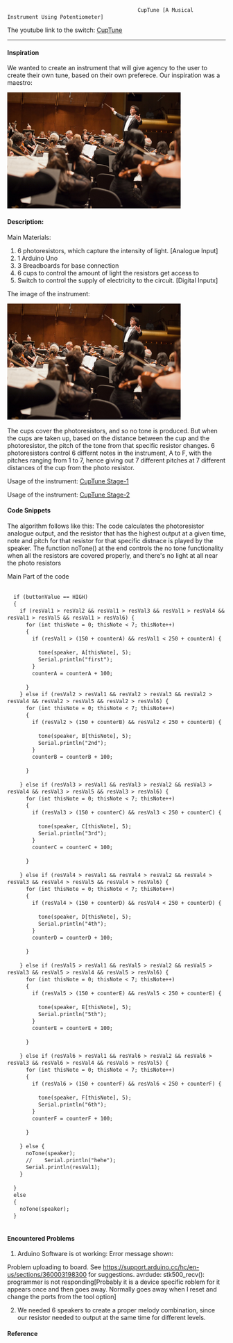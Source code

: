 



                                              CupTune [A Musical Instrument Using Potentiometer]
                                                  
                                                  
The youtube link to the switch: [CupTune](https://youtu.be/V0pYBJg3rO8)

***     

#### Inspiration 
We wanted to create an instrument that will give agency to the user to create their own tune, based on their own preferece. Our inspiration was a maestro: 


<img style="float:middle;"  src="https://github.com/maishahoq/Intro-to-IM/blob/main/Assignment/Assignment10/maestro.jpg" width="400"  />  


#### Description: 

Main Materials: 

1. 6 photoresistors, which capture the intensity of light. [Analogue Input]
2. 1 Arduino Uno
3. 3 Breadboards for base connection
4. 6 cups to control the amount of light the resistors get access to
5. Switch to control the supply of electricity to the circuit. [Digital Inputx]

The image of the instrument:

<img style="float:center;"  src="https://github.com/maishahoq/Intro-to-IM/blob/main/Assignment/Assignment10/maestro.jpg" width="400"  />  


The cups cover the photoresistors, and so no tone is produced. But when the cups are taken up, based on the distance between the cup and the photoresistor, the pitch of the tone from that specific resistor changes.
6 photoresistors control 6 differnt notes in the instrument, A to F, with the pitches ranging from 1 to 7, hence giving out 7 different pitches at 7 different distances of the cup from the photo resistor. 

Usage of the instrument:
[CupTune Stage-1](https://youtu.be/V0pYBJg3rO8)

Usage of the instrument:
[CupTune Stage-2]()




#### Code Snippets

The algorithm follows like this: The code calculates the photoresistor analogue output, and the resistor that has the highest output at a given time, note and pitch for that resistor for that specific distnace is played by the speaker.
The function noTone() at the end controls the no tone functionality when all the resistors are covered properly, and there's no light at all near the photo resistors

Main Part of the code
```````````````````````````````````````````````

  if (buttonValue == HIGH)
  {
    if (resVal1 > resVal2 && resVal1 > resVal3 && resVal1 > resVal4 && resVal1 > resVal5 && resVal1 > resVal6) {
      for (int thisNote = 0; thisNote < 7; thisNote++)
      {
        if (resVal1 > (150 + counterA) && resVal1 < 250 + counterA) {

          tone(speaker, A[thisNote], 5);
          Serial.println("first");
        }
        counterA = counterA + 100;

      }
    } else if (resVal2 > resVal1 && resVal2 > resVal3 && resVal2 > resVal4 && resVal2 > resVal5 && resVal2 > resVal6) {
      for (int thisNote = 0; thisNote < 7; thisNote++)
      {
        if (resVal2 > (150 + counterB) && resVal2 < 250 + counterB) {

          tone(speaker, B[thisNote], 5);
          Serial.println("2nd");
        }
        counterB = counterB + 100;

      }

    } else if (resVal3 > resVal1 && resVal3 > resVal2 && resVal3 > resVal4 && resVal3 > resVal5 && resVal3 > resVal6) {
      for (int thisNote = 0; thisNote < 7; thisNote++)
      {
        if (resVal3 > (150 + counterC) && resVal3 < 250 + counterC) {

          tone(speaker, C[thisNote], 5);
          Serial.println("3rd");
        }
        counterC = counterC + 100;

      }

    } else if (resVal4 > resVal1 && resVal4 > resVal2 && resVal4 > resVal3 && resVal4 > resVal5 && resVal4 > resVal6) {
      for (int thisNote = 0; thisNote < 7; thisNote++)
      {
        if (resVal4 > (150 + counterD) && resVal4 < 250 + counterD) {

          tone(speaker, D[thisNote], 5);
          Serial.println("4th");
        }
        counterD = counterD + 100;

      }

    } else if (resVal5 > resVal1 && resVal5 > resVal2 && resVal5 > resVal3 && resVal5 > resVal4 && resVal5 > resVal6) {
      for (int thisNote = 0; thisNote < 7; thisNote++)
      {
        if (resVal5 > (150 + counterE) && resVal5 < 250 + counterE) {

          tone(speaker, E[thisNote], 5);
          Serial.println("5th");
        }
        counterE = counterE + 100;

      }

    } else if (resVal6 > resVal1 && resVal6 > resVal2 && resVal6 > resVal3 && resVal6 > resVal4 && resVal6 > resVal5) {
      for (int thisNote = 0; thisNote < 7; thisNote++)
      {
        if (resVal6 > (150 + counterF) && resVal6 < 250 + counterF) {

          tone(speaker, F[thisNote], 5);
          Serial.println("6th");
        }
        counterF = counterF + 100;

      }

    } else {
      noTone(speaker);
      //    Serial.println("hehe");
      Serial.println(resVal1);
    }

  }
  else
  {
    noTone(speaker);
  }


```````````````````````````````````````````````

#### Encountered Problems

1. Arduino Software is ot working: Error message shown: 

Problem uploading to board.  See https://support.arduino.cc/hc/en-us/sections/360003198300 for suggestions.
avrdude: stk500_recv(): programmer is not responding[Probably it is a device specific roblem for it appears once and then goes away. Normally goes away when I reset and change the ports from the tool option]

2. We needed 6 speakers to create a proper melody combination, since our resistor needed to output at the same time for different levels.


#### Reference

